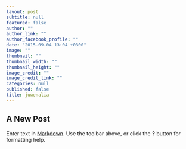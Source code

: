```yaml
---
layout: post
subtitle: null
featured: false
author: ""
author_link: ""
author_facebook_profile: ""
date: "2015-09-04 13:04 +0300"
image: ""
thumbnail: ""
thumbnail_width: ""
thumbnail_height: ""
image_credit: ""
image_credit_link: ""
categories: null
published: false
title: juwenalia
---
```


## A New Post

Enter text in [Markdown](http://daringfireball.net/projects/markdown/). Use the toolbar above, or click the **?** button for formatting help.
